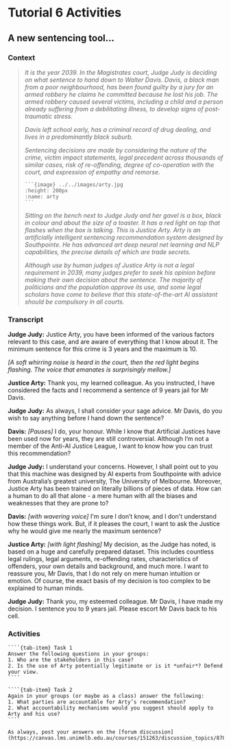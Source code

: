 # Tutorial 6 Activities

## A new sentencing tool...

### Context

> *It is the year 2039. In the Magistrates court, Judge Judy is deciding on what sentence to hand down to Walter Davis. Davis, a black man from a poor neighbourhood, has been found guilty by a jury for an armed robbery he claims he committed because he lost his job. The armed robbery caused several victims, including a child and a person already suffering from a debilitating illness, to develop signs of post-traumatic stress.*
> 
> *Davis left school early, has a criminal record of drug dealing, and lives in a predominantly black suburb.*
> 
> *Sentencing decisions are made by considering the nature of the crime, victim impact statements, legal precedent across thousands of similar cases, risk of re-offending, degree of co-operation with the court, and expression of empathy and remorse.*
>
> ````{sidebar} Justice Arty
> ```{image} ../../images/arty.jpg
> :height: 200px
> :name: arty
> ```
> ````
> *Sitting on the bench next to Judge Judy and her gavel is a box, black in colour and about the size of a toaster. It has a red light on top that flashes when the box is talking. This is Justice Arty. Arty is an artificially intelligent sentencing recommendation system designed by Southpointe. He has advanced art deep neural net learning and NLP capabilities, the precise details of which are trade secrets.*
> 
> *Although use by human judges of Justice Arty is not a legal requirement in 2039, many judges prefer to seek his opinion before making their own decision about the sentence. The majority of politicians and the population approve its use, and some legal scholars have come to believe that this state-of-the-art AI assistant should be compulsory in all courts.*

### Transcript

**Judge Judy:** Justice Arty, you have been informed of the various factors relevant to this case, and are aware of everything that I know about it. The minimum sentence for this crime is 3 years and the maximum is 10.

*[A soft whirring noise is heard in the court, then the red light begins flashing. The voice that emanates is surprisingly mellow.]*

**Justice Arty:** Thank you, my learned colleague. As you instructed, I have considered the facts and I recommend a sentence of 9 years jail for Mr Davis.

**Judge Judy:** As always, I shall consider your sage advice. Mr Davis, do you wish to say anything before I hand down the sentence?

**Davis:** *[Pauses]* I do, your honour. While I know that Artificial Justices have been used now for years, they are still controversial. Although I’m not a member of the Anti-AI Justice League, I want to know how you can trust this recommendation?

**Judge Judy:** I understand your concerns. However, I shall point out to you that this machine was designed by AI experts from Southpointe with advice from Australia’s greatest university, The University of Melbourne. Moreover, Justice Arty has been trained on literally billions of pieces of data. How can a human to do all that alone - a mere human with all the biases and weaknesses that they are prone to?

**Davis:** *[with wavering voice]* I'm sure I don’t know, and I don't understand how these things work. But, if it pleases the court, I want to ask the Justice why he would give me nearly the maximum sentence?

**Justice Arty:** *[with light flashing]* My decision, as the Judge has noted, is based on a huge and carefully prepared dataset. This includes countless legal rulings, legal arguments, re-offending rates, characteristics of offenders, your own details and background, and much more. I want to reassure you, Mr Davis, that I do not rely on mere human intuition or emotion. Of course, the exact basis of my decision is too complex to be explained to human minds.

**Judge Judy:** Thank you, my esteemed colleague. Mr Davis, I have made my decision. I sentence you to 9 years jail. Please escort Mr Davis back to his cell.

### Activities

`````{tab-set}
````{tab-item} Task 1
Answer the following questions in your groups:
1. Who are the stakeholders in this case?
2. Is the use of Arty potentially legitimate or is it *unfair*? Defend your view.
````

````{tab-item} Task 2
Again in your groups (or maybe as a class) answer the following:
1. What parties are accountable for Arty’s recommendation?
2. What accountability mechanisms would you suggest should apply to Arty and his use?
````
`````

```{note}
As always, post your answers on the [forum discussion](https://canvas.lms.unimelb.edu.au/courses/151263/discussion_topics/870510).
```
